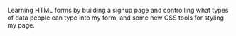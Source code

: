 Learning HTML forms by building a signup page and controlling what types of data people can type into my form, and some new CSS tools for styling my page.
